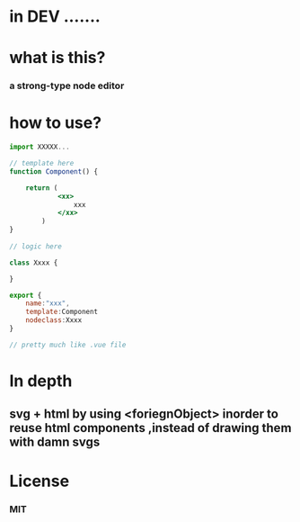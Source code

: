 #  in DEV .......

# what is this?

### a strong-type node editor

# how to use?

``` jsx
import XXXXX...

// template here
function Component() {

    return (
            <xx>
                xxx
            </xx>
        )
}
    
// logic here

class Xxxx {

}

export {
    name:"xxx",
    template:Component
    nodeclass:Xxxx
}

// pretty much like .vue file

```

# In depth

## svg + html by using \<foriegnObject\> inorder to reuse html components ,instead of drawing them with damn svgs

# License

### MIT
